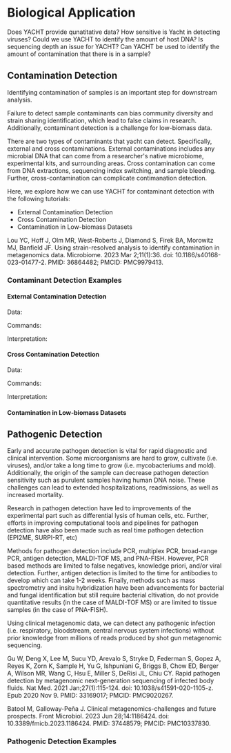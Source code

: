 # Biological Application

Does YACHT provide qunatitative data?
How sensitive is Yacht in detecting viruses?
Could we use YACHT to identify the amount of host DNA?
Is sequencing depth an issue for YACHT?
Can YACHT be used to identify the amount of contamination that there is in a sample?

## Contamination Detection

Identifying contamination of samples is an important step for downstream analysis. 

Failure to detect sample contaminants can bias community diversity and strain sharing identification, which lead to false claims in research. Additionally, contaminant detection is a challenge for low-biomass data.

There are two types of contaminants that yacht can detect. Specifically, external and cross contaminations. External contaminations includes any microbial DNA that can come from a researcher's native microbiome, experimental kits, and surrounding areas. Cross contamination can come from DNA extractions, sequencing index switching, and sample bleeding. Further, cross-contamination can complicate contimanation detection.

Here, we explore how we can use YACHT for contaminant detection with the following tutorials:
* External Contamination Detection 
* Cross Contamination Detection 
* Contamination in Low-biomass Datasets 

Lou YC, Hoff J, Olm MR, West-Roberts J, Diamond S, Firek BA, Morowitz MJ, Banfield JF. Using strain-resolved analysis to identify contamination in metagenomics data. Microbiome. 2023 Mar 2;11(1):36. doi: 10.1186/s40168-023-01477-2. PMID: 36864482; PMCID: PMC9979413.

### Contaminant Detection Examples

#### External Contamination Detection

Data:

Commands:

Interpretation:

#### Cross Contamination Detection

Data:

Commands:

Interpretation:

#### Contamination in Low-biomass Datasets

## Pathogenic Detection

Early and accurate pathogen detection is vital for rapid diagnostic and clinical intervention. Some microorganisms are hard to grow, cultivate (i.e. viruses), and/or take a long time to grow (i.e. mycobacteriums and mold). Additionally, the origin of the sample can decrease pathogen detection sensitivity such as purulent samples having human DNA noise. These challenges can lead to extended hospitalizations, readmissions, as well as increased mortality.

Research in pathogen detection have led to improvements of the experimental part such as differential lysis of human cells, etc. Further, efforts in improving computational tools and pipelines for pathogen detection have also been made such as real time pathogen detection (EPI2ME, SURPI-RT, etc)

Methods for pathogen detection include PCR, multiplex PCR, broad-range PCR, antigen detection, MALDI-TOF MS, and PNA-FISH. However, PCR based methods are limited to false negatives, knowledge priori, and/or viral detection. Further, antigen detection is limited to the time for antibodies to develop which can take 1-2 weeks. Finally, methods such as mass spectrometry and insitu hybridization have been advancements for bacterial and fungal identification but still require bacterial cltivation, do not provide quantitative results (in the case of MALDI-TOF MS) or are limited to tissue samples (in the case of PNA-FISH). 

Using clinical metagenomic data, we can detect any pathogenic infection (i.e. respiratory, bloodstream, central nervous system infections) without prior knowledge from millions of reads produced by shot gun metagenomic sequencing. 

Gu W, Deng X, Lee M, Sucu YD, Arevalo S, Stryke D, Federman S, Gopez A, Reyes K, Zorn K, Sample H, Yu G, Ishpuniani G, Briggs B, Chow ED, Berger A, Wilson MR, Wang C, Hsu E, Miller S, DeRisi JL, Chiu CY. Rapid pathogen detection by metagenomic next-generation sequencing of infected body fluids. Nat Med. 2021 Jan;27(1):115-124. doi: 10.1038/s41591-020-1105-z. Epub 2020 Nov 9. PMID: 33169017; PMCID: PMC9020267.

Batool M, Galloway-Peña J. Clinical metagenomics-challenges and future prospects. Front Microbiol. 2023 Jun 28;14:1186424. doi: 10.3389/fmicb.2023.1186424. PMID: 37448579; PMCID: PMC10337830.

### Pathogenic Detection Examples

